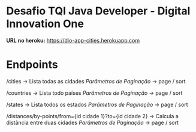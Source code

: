 # Desafio TQI Java Developer - Digital Innovation One

**URL no heroku:** https://dio-app-cities.herokuapp.com

# Endpoints

/cities -> Lista todas as cidades
*Parâmetros de Paginação* -> page / sort

/countries -> Lista todo países
*Parâmetros de Paginação* -> page / sort

/states -> Lista todos os estados
*Parâmetros de Paginação* -> page / sort

/distances/by-points/from={id cidade 1}?to={id cidade 2} -> Calcula a distãncia entre duas cidades
*Parâmetros de Paginação* -> page / sort
